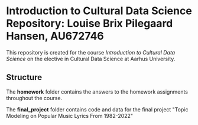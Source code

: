 # Introduction to Cultural Data Science Repository: Louise Brix Pilegaard Hansen, AU672746

This repository is created for the course *Introduction to Cultural Data Science* on the elective in Cultural Data Science at Aarhus University.

## Structure

The **homework** folder contains the answers to the homework assignments throughout the course.

The **final_project** folder contains code and data for the final project "Topic Modeling on Popular Music Lyrics From 1982-2022"
